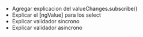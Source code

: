 - Agregar explicacion del valueChanges.subscribe()
- Explicar el [ngValue] para los select
- Explicar validador sincrono
- Explicar validador asincrono
